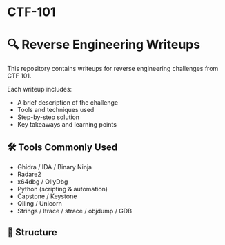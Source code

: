# CTF-101
# 🔍 Reverse Engineering Writeups

This repository contains writeups for reverse engineering challenges from CTF 101.

Each writeup includes:
- A brief description of the challenge
- Tools and techniques used
- Step-by-step solution
- Key takeaways and learning points

## 🛠 Tools Commonly Used
- Ghidra / IDA / Binary Ninja
- Radare2
- x64dbg / OllyDbg
- Python (scripting & automation)
- Capstone / Keystone
- Qiling / Unicorn
- Strings / ltrace / strace / objdump / GDB

## 📁 Structure
